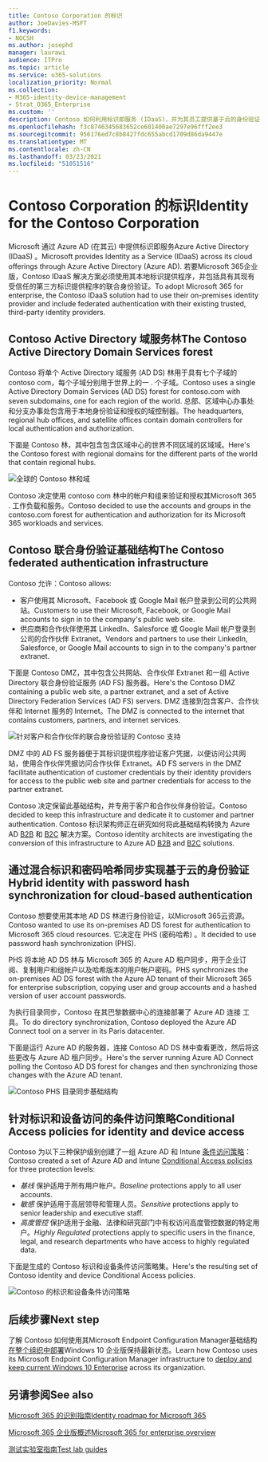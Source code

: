 ```yaml
---
title: Contoso Corporation 的标识
author: JoeDavies-MSFT
f1.keywords:
- NOCSH
ms.author: josephd
manager: laurawi
audience: ITPro
ms.topic: article
ms.service: o365-solutions
localization_priority: Normal
ms.collection:
- M365-identity-device-management
- Strat_O365_Enterprise
ms.custom: ''
description: Contoso 如何利用标识即服务 (IDaaS)，并为其员工提供基于云的身份验证以及为其合作伙伴和客户提供联合身份验证。
ms.openlocfilehash: f3c8746345683652ce601400ae7297e96fff2ee3
ms.sourcegitcommit: 956176ed7c8b8427fdc655abcd1709d86da9447e
ms.translationtype: MT
ms.contentlocale: zh-CN
ms.lasthandoff: 03/23/2021
ms.locfileid: "51051516"
---
```

# <a name="identity-for-the-contoso-corporation"></a><span data-ttu-id="47d8a-103">Contoso Corporation 的标识</span><span class="sxs-lookup"><span data-stu-id="47d8a-103">Identity for the Contoso Corporation</span></span>

<span data-ttu-id="47d8a-104">Microsoft 通过 Azure AD (在其云) 中提供标识即服务Azure Active Directory (IDaaS) 。</span><span class="sxs-lookup"><span data-stu-id="47d8a-104">Microsoft provides Identity as a Service (IDaaS) across its cloud offerings through Azure Active Directory (Azure AD).</span></span> <span data-ttu-id="47d8a-105">若要Microsoft 365企业版，Contoso IDaaS 解决方案必须使用其本地标识提供程序，并包括具有其现有受信任的第三方标识提供程序的联合身份验证。</span><span class="sxs-lookup"><span data-stu-id="47d8a-105">To adopt Microsoft 365 for enterprise, the Contoso IDaaS solution had to use their on-premises identity provider and include federated authentication with their existing trusted, third-party identity providers.</span></span>

## <a name="the-contoso-active-directory-domain-services-forest"></a><span data-ttu-id="47d8a-106">Contoso Active Directory 域服务林</span><span class="sxs-lookup"><span data-stu-id="47d8a-106">The Contoso Active Directory Domain Services forest</span></span>

<span data-ttu-id="47d8a-107">Contoso 将单个 Active Directory 域服务 (AD DS) 林用于具有七个子域的 contoso com，每个子域分别用于世界上的一 \. 个子域。</span><span class="sxs-lookup"><span data-stu-id="47d8a-107">Contoso uses a single Active Directory Domain Services (AD DS) forest for contoso\.com with seven subdomains, one for each region of the world.</span></span> <span data-ttu-id="47d8a-108">总部、区域中心办事处和分支办事处包含用于本地身份验证和授权的域控制器。</span><span class="sxs-lookup"><span data-stu-id="47d8a-108">The headquarters, regional hub offices, and satellite offices contain domain controllers for local authentication and authorization.</span></span>

<span data-ttu-id="47d8a-109">下面是 Contoso 林，其中包含包含区域中心的世界不同区域的区域域。</span><span class="sxs-lookup"><span data-stu-id="47d8a-109">Here's the Contoso forest with regional domains for the different parts of the world that contain regional hubs.</span></span>

![全球的 Contoso 林和域](../media/contoso-identity/contoso-identity-fig1.png)
 
<span data-ttu-id="47d8a-111">Contoso 决定使用 contoso com 林中的帐户和组来验证和授权其Microsoft 365 \. 工作负载和服务。</span><span class="sxs-lookup"><span data-stu-id="47d8a-111">Contoso decided to use the accounts and groups in the contoso\.com forest for authentication and authorization for its Microsoft 365 workloads and services.</span></span>

## <a name="the-contoso-federated-authentication-infrastructure"></a><span data-ttu-id="47d8a-112">Contoso 联合身份验证基础结构</span><span class="sxs-lookup"><span data-stu-id="47d8a-112">The Contoso federated authentication infrastructure</span></span>

<span data-ttu-id="47d8a-113">Contoso 允许：</span><span class="sxs-lookup"><span data-stu-id="47d8a-113">Contoso allows:</span></span>

- <span data-ttu-id="47d8a-114">客户使用其 Microsoft、Facebook 或 Google Mail 帐户登录到公司的公共网站。</span><span class="sxs-lookup"><span data-stu-id="47d8a-114">Customers to use their Microsoft, Facebook, or Google Mail accounts to sign in to the company's public web site.</span></span>
- <span data-ttu-id="47d8a-115">供应商和合作伙伴使用其 LinkedIn、Salesforce 或 Google Mail 帐户登录到公司的合作伙伴 Extranet。</span><span class="sxs-lookup"><span data-stu-id="47d8a-115">Vendors and partners to use their LinkedIn, Salesforce, or Google Mail accounts to sign in to the company's partner extranet.</span></span>

<span data-ttu-id="47d8a-116">下面是 Contoso DMZ，其中包含公共网站、合作伙伴 Extranet 和一组 Active Directory 联合身份验证服务 (AD FS) 服务器。</span><span class="sxs-lookup"><span data-stu-id="47d8a-116">Here's the Contoso DMZ containing a public web site, a partner extranet, and a set of Active Directory Federation Services (AD FS) servers.</span></span> <span data-ttu-id="47d8a-117">DMZ 连接到包含客户、合作伙伴和 Internet 服务的 Internet。</span><span class="sxs-lookup"><span data-stu-id="47d8a-117">The DMZ is connected to the internet that contains customers, partners, and internet services.</span></span>

![针对客户和合作伙伴的联合身份验证的 Contoso 支持](../media/contoso-identity/contoso-identity-fig2.png)
 
<span data-ttu-id="47d8a-119">DMZ 中的 AD FS 服务器便于其标识提供程序验证客户凭据，以便访问公共网站，使用合作伙伴凭据访问合作伙伴 Extranet。</span><span class="sxs-lookup"><span data-stu-id="47d8a-119">AD FS servers in the DMZ facilitate authentication of customer credentials by their identity providers for access to the public web site and partner credentials for access to the partner extranet.</span></span>

<span data-ttu-id="47d8a-120">Contoso 决定保留此基础结构，并专用于客户和合作伙伴身份验证。</span><span class="sxs-lookup"><span data-stu-id="47d8a-120">Contoso decided to keep this infrastructure and dedicate it to customer and partner authentication.</span></span> <span data-ttu-id="47d8a-121">Contoso 标识架构师正在研究如何将此基础结构转换为 Azure AD [B2B](/azure/active-directory/b2b/hybrid-organizations) 和 [B2C](/azure/active-directory-b2c/solution-articles) 解决方案。</span><span class="sxs-lookup"><span data-stu-id="47d8a-121">Contoso identity architects are investigating the conversion of this infrastructure to Azure AD [B2B](/azure/active-directory/b2b/hybrid-organizations) and [B2C](/azure/active-directory-b2c/solution-articles) solutions.</span></span>

## <a name="hybrid-identity-with-password-hash-synchronization-for-cloud-based-authentication"></a><span data-ttu-id="47d8a-122">通过混合标识和密码哈希同步实现基于云的身份验证</span><span class="sxs-lookup"><span data-stu-id="47d8a-122">Hybrid identity with password hash synchronization for cloud-based authentication</span></span>

<span data-ttu-id="47d8a-123">Contoso 想要使用其本地 AD DS 林进行身份验证，以Microsoft 365云资源。</span><span class="sxs-lookup"><span data-stu-id="47d8a-123">Contoso wanted to use its on-premises AD DS forest for authentication to Microsoft 365 cloud resources.</span></span> <span data-ttu-id="47d8a-124">它决定在 PHS (密码哈希) 。</span><span class="sxs-lookup"><span data-stu-id="47d8a-124">It decided to use password hash synchronization (PHS).</span></span>

<span data-ttu-id="47d8a-125">PHS 将本地 AD DS 林与 Microsoft 365 的 Azure AD 租户同步，用于企业订阅、复制用户和组帐户以及哈希版本的用户帐户密码。</span><span class="sxs-lookup"><span data-stu-id="47d8a-125">PHS synchronizes the on-premises AD DS forest with the Azure AD tenant of their Microsoft 365 for enterprise subscription, copying user and group accounts and a hashed version of user account passwords.</span></span>

<span data-ttu-id="47d8a-126">为执行目录同步，Contoso 在其巴黎数据中心的连接部署了 Azure AD 连接 工具。</span><span class="sxs-lookup"><span data-stu-id="47d8a-126">To do directory synchronization, Contoso deployed the Azure AD Connect tool on a server in its Paris datacenter.</span></span>

<span data-ttu-id="47d8a-127">下面是运行 Azure AD 的服务器，连接 Contoso AD DS 林中查看更改，然后将这些更改与 Azure AD 租户同步。</span><span class="sxs-lookup"><span data-stu-id="47d8a-127">Here's the server running Azure AD Connect polling the Contoso AD DS forest for changes and then synchronizing those changes with the Azure AD tenant.</span></span>

![Contoso PHS 目录同步基础结构](../media/contoso-identity/contoso-identity-fig4.png)
 
## <a name="conditional-access-policies-for-identity-and-device-access"></a><span data-ttu-id="47d8a-129">针对标识和设备访问的条件访问策略</span><span class="sxs-lookup"><span data-stu-id="47d8a-129">Conditional Access policies for identity and device access</span></span>

<span data-ttu-id="47d8a-130">Contoso 为以下三种保护级别创建了一组 Azure AD 和 Intune [条件访问策略](../security/defender-365-security/identity-access-policies.md)：</span><span class="sxs-lookup"><span data-stu-id="47d8a-130">Contoso created a set of Azure AD and Intune [Conditional Access policies](../security/defender-365-security/identity-access-policies.md) for three protection levels:</span></span>

- <span data-ttu-id="47d8a-131">*基线* 保护适用于所有用户帐户。</span><span class="sxs-lookup"><span data-stu-id="47d8a-131">*Baseline* protections apply to all user accounts.</span></span>
- <span data-ttu-id="47d8a-132">*敏感* 保护适用于高层领导和管理人员。</span><span class="sxs-lookup"><span data-stu-id="47d8a-132">*Sensitive* protections apply to senior leadership and executive staff.</span></span>
- <span data-ttu-id="47d8a-133">*高度管控* 保护适用于金融、法律和研究部门中有权访问高度管控数据的特定用户。</span><span class="sxs-lookup"><span data-stu-id="47d8a-133">*Highly Regulated* protections apply to specific users in the finance, legal, and research departments who have access to highly regulated data.</span></span>

<span data-ttu-id="47d8a-134">下面是生成的 Contoso 标识和设备条件访问策略集。</span><span class="sxs-lookup"><span data-stu-id="47d8a-134">Here's the resulting set of Contoso identity and device Conditional Access policies.</span></span>

![Contoso 的标识和设备条件访问策略](../media/contoso-identity/contoso-identity-fig5.png)
 
## <a name="next-step"></a><span data-ttu-id="47d8a-136">后续步骤</span><span class="sxs-lookup"><span data-stu-id="47d8a-136">Next step</span></span>

<span data-ttu-id="47d8a-137">了解 Contoso 如何使用其Microsoft Endpoint Configuration Manager基础结构[在整个组织中部署](contoso-win10.md)Windows 10 企业版保持最新状态。</span><span class="sxs-lookup"><span data-stu-id="47d8a-137">Learn how Contoso uses its Microsoft Endpoint Configuration Manager infrastructure to [deploy and keep current Windows 10 Enterprise](contoso-win10.md) across its organization.</span></span>

## <a name="see-also"></a><span data-ttu-id="47d8a-138">另请参阅</span><span class="sxs-lookup"><span data-stu-id="47d8a-138">See also</span></span>

[<span data-ttu-id="47d8a-139">Microsoft 365 的识别指南</span><span class="sxs-lookup"><span data-stu-id="47d8a-139">Identity roadmap for Microsoft 365</span></span>](identity-roadmap-microsoft-365.md)

[<span data-ttu-id="47d8a-140">Microsoft 365 企业版概述</span><span class="sxs-lookup"><span data-stu-id="47d8a-140">Microsoft 365 for enterprise overview</span></span>](microsoft-365-overview.md)

[<span data-ttu-id="47d8a-141">测试实验室指南</span><span class="sxs-lookup"><span data-stu-id="47d8a-141">Test lab guides</span></span>](m365-enterprise-test-lab-guides.md)